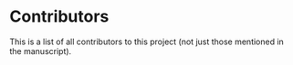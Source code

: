 # Contributors

This is a list of all contributors to this project (not just those mentioned in the manuscript).
